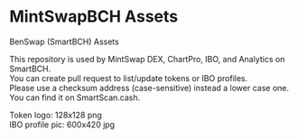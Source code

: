 # MintSwapBCH Assets
BenSwap (SmartBCH) Assets

This repository is used by MintSwap DEX, ChartPro, IBO, and Analytics on SmartBCH.<br/>
You can create pull request to list/update tokens or IBO profiles.<br/>
Please use a checksum address (case-sensitive) instead a lower case one. You can find it on SmartScan.cash.

Token logo: 128x128 png<br/>
IBO profile pic: 600x420 jpg
